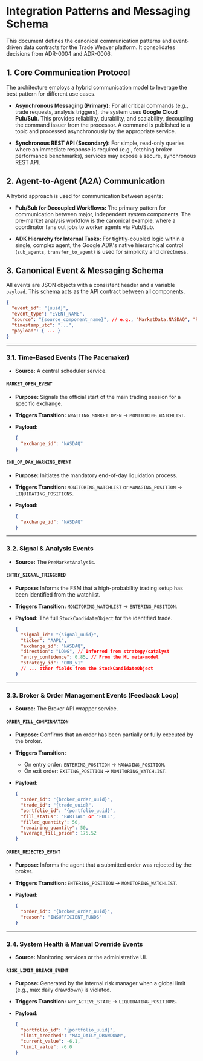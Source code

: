 # Integration Patterns and Messaging Schema

This document defines the canonical communication patterns and event-driven data contracts for the Trade Weaver platform. It consolidates decisions from ADR-0004 and ADR-0006.

## 1. Core Communication Protocol

The architecture employs a hybrid communication model to leverage the best pattern for different use cases.

-   **Asynchronous Messaging (Primary):** For all critical commands (e.g., trade requests, analysis triggers), the system uses **Google Cloud Pub/Sub**. This provides reliability, durability, and scalability, decoupling the command issuer from the processor. A command is published to a topic and processed asynchronously by the appropriate service.

-   **Synchronous REST API (Secondary):** For simple, read-only queries where an immediate response is required (e.g., fetching broker performance benchmarks), services may expose a secure, synchronous REST API.

## 2. Agent-to-Agent (A2A) Communication

A hybrid approach is used for communication between agents:

-   **Pub/Sub for Decoupled Workflows:** The primary pattern for communication between major, independent system components. The pre-market analysis workflow is the canonical example, where a coordinator fans out jobs to worker agents via Pub/Sub.

-   **ADK Hierarchy for Internal Tasks:** For tightly-coupled logic within a single, complex agent, the Google ADK's native hierarchical control (`sub_agents`, `transfer_to_agent`) is used for simplicity and directness.

## 3. Canonical Event & Messaging Schema

All events are JSON objects with a consistent header and a variable `payload`. This schema acts as the API contract between all components.

```json
{
  "event_id": "{uuid}",
  "event_type": "EVENT_NAME",
  "source": "{source_component_name}", // e.g., "MarketData.NASDAQ", "RiskManager"
  "timestamp_utc": "...",
  "payload": { ... } 
}
```

---

### 3.1. Time-Based Events (The Pacemaker)

*   **Source:** A central scheduler service.

#### `MARKET_OPEN_EVENT`

-   **Purpose:** Signals the official start of the main trading session for a specific exchange.
-   **Triggers Transition:** `AWAITING_MARKET_OPEN` -> `MONITORING_WATCHLIST`.
-   **Payload:**

    ```json
    {
      "exchange_id": "NASDAQ"
    }
    ```

#### `END_OF_DAY_WARNING_EVENT`

-   **Purpose:** Initiates the mandatory end-of-day liquidation process.
-   **Triggers Transition:** `MONITORING_WATCHLIST` or `MANAGING_POSITION` -> `LIQUIDATING_POSITIONS`.
-   **Payload:**

    ```json
    {
      "exchange_id": "NASDAQ"
    }
    ```

---

### 3.2. Signal & Analysis Events

*   **Source:** The `PreMarketAnalysis`.

#### `ENTRY_SIGNAL_TRIGGERED`

-   **Purpose:** Informs the FSM that a high-probability trading setup has been identified from the watchlist.
-   **Triggers Transition:** `MONITORING_WATCHLIST` -> `ENTERING_POSITION`.
-   **Payload:** The full `StockCandidateObject` for the identified trade.

    ```json
    {
      "signal_id": "{signal_uuid}",
      "ticker": "AAPL",
      "exchange_id": "NASDAQ",
      "direction": "LONG", // Inferred from strategy/catalyst
      "entry_confidence": 0.85, // From the ML meta-model
      "strategy_id": "ORB_v1"
      // ... other fields from the StockCandidateObject
    }
    ```

---

### 3.3. Broker & Order Management Events (Feedback Loop)

*   **Source:** The Broker API wrapper service.

#### `ORDER_FILL_CONFIRMATION`

-   **Purpose:** Confirms that an order has been partially or fully executed by the broker.
-   **Triggers Transition:**
    -   On entry order: `ENTERING_POSITION` -> `MANAGING_POSITION`.
    -   On exit order: `EXITING_POSITION` -> `MONITORING_WATCHLIST`.
-   **Payload:**

    ```json
    {
      "order_id": "{broker_order_uuid}",
      "trade_id": "{trade_uuid}",
      "portfolio_id": "{portfolio_uuid}",
      "fill_status": "PARTIAL" or "FULL",
      "filled_quantity": 50,
      "remaining_quantity": 50,
      "average_fill_price": 175.52
    }
    ```

#### `ORDER_REJECTED_EVENT`

-   **Purpose:** Informs the agent that a submitted order was rejected by the broker.
-   **Triggers Transition:** `ENTERING_POSITION` -> `MONITORING_WATCHLIST`.
-   **Payload:**

    ```json
    {
      "order_id": "{broker_order_uuid}",
      "reason": "INSUFFICIENT_FUNDS"
    }
    ```

---

### 3.4. System Health & Manual Override Events

*   **Source:** Monitoring services or the administrative UI.

#### `RISK_LIMIT_BREACH_EVENT`

-   **Purpose:** Generated by the internal risk manager when a global limit (e.g., max daily drawdown) is violated.
-   **Triggers Transition:** `ANY_ACTIVE_STATE` -> `LIQUIDATING_POSITIONS`.
-   **Payload:**

    ```json
    {
      "portfolio_id": "{portfolio_uuid}",
      "limit_breached": "MAX_DAILY_DRAWDOWN",
      "current_value": -6.1,
      "limit_value": -6.0
    }
    ```
